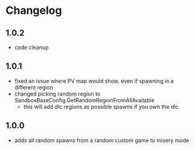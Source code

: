 # Changelog

## 1.0.2

- code cleanup

## 1.0.1

- fixed an issue where PV map would show, even if spawning in a different region
- changed picking random region to SandboxBaseConfig.GetRandomRegionFromAllAvailable
  - this will add dlc regions as possible spawns if you own the dlc

## 1.0.0

- adds all random spawns from a random custom game to misery mode